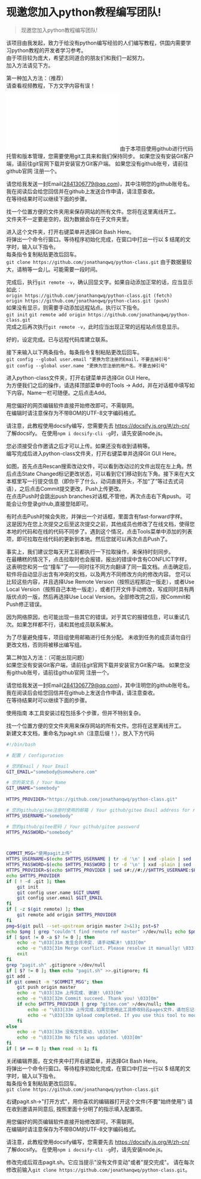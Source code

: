 # 现邀您加入python教程编写团队!

> 现邀您加入python教程编写团队!

该项目由我发起，致力于给没有python编写经验的人们编写教程，供国内需要学习python教程的开发者学习参考。  
由于项目较为庞大，希望志同道合的朋友们和我们一起努力。  
加入方法请见下方。

第一种加入方法：（推荐）  
请查看视频教程，下方文字内容有误！  
<iframe src="//player.bilibili.com/player.html?aid=930475825&bvid=BV1EK4y1d7Nj&cid=335584680&page=1" scrolling="no" border="0" frameborder="no" framespacing="0" allowfullscreen="true"> </iframe>
由于本项目使用github进行代码托管和版本管理，您需要使用git工具来和我们保持同步。  
如果您没有安装Git客户端，请前往git官网下载并安装官方Git客户端。  
如果您没有github账号，请前往github官网 注册一个。

请您给我发送一封Email(2841306779@qq.com)，其中注明您的github账号名。  
我在阅读后会给您回信并在github上发送合作申请，请注意查收。  
在等待结果时可以继续下面的步骤。

找一个位置方便的文件夹用来保存网站的所有文件。您将在这里离线开工。  
文件夹不一定要是空的，因为数据会存在子文件夹里。

进入这个文件夹，打开右键菜单并选择Git Bash Here。  
将弹出一个命令行窗口。等待程序初始化完成，在窗口中打出一行以 $ 结尾的文字时，输入以下指令。  
每条指令复制粘贴更改后回车。  
```git clone https://github.com/jonathanqwq/python-class.git```
由于数据量较大，请稍等一会儿。可能需要一段时间。

完成后，执行```git remote -v```，确认回显文字。如果自动添加正常的话，应当显示如此：  
```origin https://github.com/jonathanqwq/python-class.git (fetch)```  
```origin https://github.com/jonathanqwq/python-class.git (push)```  
如果没有显示，则需要手动添加远程站点。执行以下指令。  
```git init``` 
```git remote add origin https://github.com/jonathanqwq/python-class.git```  
完成之后再次执行```git remote -v```，此时应当出现正常的远程站点信息显示。

好的，设定完成。已与远程代码库建立联系。

接下来输入以下两条指令。每条指令复制粘贴更改后回车。  
```git config --global user.email "更换为您注册的Email，不要去掉引号"```  
```git config --global user.name "更换为您注册的用户名，不要去掉引号"```  

进入python-class文件夹，打开右键菜单并选择Git GUI Here。  
为方便我们之后的操作，请选择顶部菜单中的Tools -> Add，并在对话框中填写如下内容。Name一栏可随便。之后点击Add。  

用您偏好的网页编辑软件直接开始修改即可。不需联网。  
在编辑时请注意保存为不带BOM的UTF-8文字编码格式。 

请注意，此教程使用docsify编写，您需要先去 https://docsify.js.org/#/zh-cn/ 了解docsify。
在使用```npm i docsify-cli -g```时，请先安装node.js。
 
您必须接受合作邀请之后才可以上传。如果还没有收到请稍等。  
编写完成后进入python-class文件夹，打开右键菜单并选择Git GUI Here。  


如图，首先点击Rescan搜索改动文件，可以看到改动过的文件出现在左上角。然后点击State Changed标记更改状态，可以看到它们移动到左下角。接下来在大文本框里写一行提交信息（即你干了什么，动词直接开头，不加“了”等过去式词语），之后点击Commit提交更改，Push上传更改。  
在点击Push时会跳出push branches对话框,不管他，再次点击右下角push。
可能会让你登录github,直接登陆即可。

有时点击Push时候会失败，并弹出一个对话框，里面含有fast-forward字样。  
这是因为在您上次提交之后至这次提交之前，其他成员也修改了在线文档，使得您本地的代码和在线的代码不同步了。遇到这个情况，点击Tools菜单中添加的列表项，即可拉取在线代码的更新到本地。然后您就可以再次点击Push了。

事实上，我们建议您每天开工前都执行一下拉取操作，来保持时刻同步。  
在最糟糕的情况下，点击拉取时也会报错，报出的错误中含有CONFLICT字样，这表明您和另一位“撞车”了——同时往不同方向翻译了同一篇文档。点击确定后，软件将自动显示出含有冲突的文档，以及两方不同修改方向的修改内容。
您可以比较这些内容，并且选择Use Remote Version（按照远程那边一版走），或者Use Local Version（按照自己本地一版走），或者打开文件手动修改，写成同时具有两版优点的一版，然后再选择Use Local Version。全部修改完之后，按Commit和Push修正错误。

因为网络原因，也可能出现一些其它的错误。对于其它的报错信息，可以重试几次。如果怎样都不行，请和其他成员联系解决。

为了尽量避免撞车，项目组使用邮箱进行任务分配。
未收到任务的成员请勿自行更改文档，否则将被移出编写组。

第二种加入方法：（可能出现问题）  
如果您没有安装Git客户端，请前往git官网下载并安装官方Git客户端。 
 如果您没有github账号，请前往github官网 注册一个。

请您给我发送一封Email(2841306779@qq.com)，其中注明您的github账号名。  
我在阅读后会给您回信并在github上发送合作申请，请注意查收。  
在等待结果时可以继续下面的步骤。

使用指南
本工具安装过程包括多个步骤，但并不特别复杂。

找一个位置方便的空文件夹用来保存网站的所有文件。您将在这里离线开工。  
新建文本文档，重命名为pagit.sh（注意后缀！），放入下方代码  
```pagit.sh 此工具由zbx1425编写，jonathanqwq修改。
#!/bin/bash

# 配置 / Configuration

# 您的Email / Your Email  
GIT_EMAIL="somebody@somewhere.com"

# 您的英文名 / Your Name  
GIT_UNAME="somebody"
 
HTTPS_PROVIDER="https://github.com/jonathanqwq/python-class.git"

# 您的github/gitee注册时使用的邮箱 / Your github/gitee Email address for registration  
HTTPS_USERNAME="somebody"

# 您的github/gitee密码 / Your github/gitee password  
HTTPS_PASSWORD="somebody"



COMMIT_MSG="使用pagit上传"  
HTTPS_USERNAME=$(echo $HTTPS_USERNAME | tr -d '\n' | xxd -plain | sed 's/\(..\)/%\1/g')  
HTTPS_PASSWORD=$(echo $HTTPS_PASSWORD | tr -d '\n' | xxd -plain | sed 's/\(..\)/%\1/g')  
HTTPS_PROVIDER=$(echo $HTTPS_PROVIDER | sed s#://#://$HTTPS_USERNAME:$HTTPS_PASSWORD@#)  
echo $HTTPS_PROVIDER  
if [ ! -d .git ]; then  
	git init  
	git config user.name $GIT_UNAME  
	git config user.email $GIT_EMAIL  
fi  
if [ -z $(git remote) ]; then  
	git remote add origin $HTTPS_PROVIDER  
fi  
pmg=$(git pull --set-upstream origin master 2>&1); pst=$?  
echo $pmg | grep "couldn't find remote ref master" >/dev/null; echo $pmg  
if [ $pst != 0 -a $? != 0 ]; then  
	echo -e "\033[31m 发生合并冲突. 请手动解决! \033[0m"  
	echo -e "\033[31m Merge conflict. Please resolve it manually! \033[0m"  
	exit  
fi  
grep "pagit.sh" .gitignore >/dev/null  
if [ $? != 0 ]; then echo "pagit.sh" >>.gitignore; fi  
git add .  
if git commit -m "$COMMIT_MSG"; then  
	git push origin master  
	echo -e "\033[32m 上传完成. 谢谢! \033[0m"  
	echo -e "\033[32m Commit succeed. Thank you! \033[0m"  
	if echo $HTTPS_PROVIDER | grep "gitee.com" >/dev/null; then  
		echo -e "\033[33m 上传完成.如果您使用此工具修改码云pages文件，请勿忘记在码云网站上手动更新Pages. \033[0m"  
		echo -e "\033[33m Upload completed. If you use this tool to modify the pages file, please do not forget to manually update pages on code cloud website \033[0m"  
	fi  
else  
	echo -e "\033[33m 没有文件变动. \033[0m"  
	echo -e "\033[33m No file was updated. \033[0m"  
fi  
if [ $# == 0 ]; then read -n 1; fi
```

关闭编辑界面，在文件夹中打开右键菜单，并选择Git Bash Here。  
将弹出一个命令行窗口。等待程序初始化完成，在窗口中打出一行以 $ 结尾的文字时，输入以下指令。  
每条指令复制粘贴更改后回车。  
```git clone https://github.com/jonathanqwq/python-class.git```

右键pagit.sh->"打开方式"，用你喜欢的编辑器打开这个文件(不要"始终使用")
请在收到邀请并同意后, 按照里面十分明了的指示填入配置项。

用您偏好的网页编辑软件直接开始修改即可。不需联网。  
在编辑时请注意保存为不带BOM的UTF-8文字编码格式。 

请注意，此教程使用docsify编写，您需要先去 https://docsify.js.org/#/zh-cn/ 了解docsify。
在使用```npm i docsify-cli -g```时，请先安装node.js。

修改完成后双击pagit.sh。它应当提示"没有文件变动"或者"提交完成"。
请在每次修改前输入```git clone https://github.com/jonathanqwq/python-class.git```。
